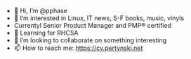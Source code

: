 - 👋 Hi, I’m @pphase
- 👀 I’m interested in Linux, IT news, S-F books, music, vinyls
- Currentyl Senior Product Manager and PMP® certified
- 🌱 Learning for RHCSA
- 💞️ I’m looking to collaborate on something interesting
- 📫 How to reach me: https://cv.pertynski.net

<!---
pphase/pphase is a ✨ special ✨ repository because its `README.md` (this file) appears on your GitHub profile.
You can click the Preview link to take a look at your changes.
--->
